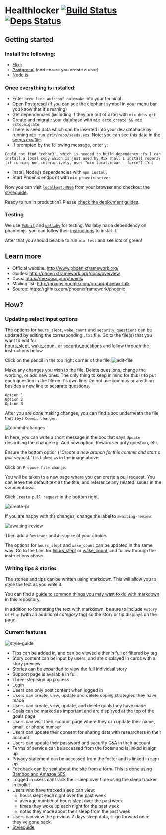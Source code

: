 # Healthlocker [![Build Status](https://travis-ci.org/healthlocker/healthlocker.svg?branch=master)](https://travis-ci.org/healthlocker/healthlocker) [![Deps Status](https://beta.hexfaktor.org/badge/all/github/healthlocker/healthlocker.svg)](https://beta.hexfaktor.org/github/healthlocker/healthlocker)

## Getting started

### Install the following:
* [Elixir](https://github.com/dwyl/learn-elixir#how)
* [Postgresql](https://github.com/dwyl/learn-postgresql) (and ensure you create a user)
* [Node.js](https://nodejs.org/en/)

### Once everything is installed:
* Enter `brew link autoconf automake` into your terminal
* Open Postgresql (if you can see the elephant symbol in your menu bar you know that it's running)
* Get dependencies (including if they are out of date) with `mix deps.get`
* Create and migrate your database with `mix ecto.create && mix ecto.migrate`
* There is seed data which can be inserted into your dev database by running
`mix run priv/repo/seeds.exs`. Note: you can see this data in
[the seeds.exs file](priv/repo/seeds.exs).
* If prompted by the following message, enter `y`:

` Could not find "rebar3", which is needed to build dependency :fs
I can install a local copy which is just used by Mix
Shall I install rebar3? (if running non-interactively, use: "mix local.rebar --force") [Yn] `
* Install Node.js dependencies with `npm install`
* Start Phoenix endpoint with `mix phoenix.server`

Now you can visit [`localhost:4000`](http://localhost:4000) from your browser and checkout the [styleguide](http://localhost:4000/components).

Ready to run in production? Please [check the deployment guides](http://www.phoenixframework.org/docs/deployment).

### Testing

We use [`ExUnit`](http://elixir-lang.org/docs/stable/ex_unit/) and [`wallaby`](https://github.com/keathley/wallaby) for testing. Wallaby has a dependency on phantomjs, you can follow their [instructions](https://github.com/keathley/wallaby#phantomjs) to install it.

After that you should be able to run `mix test` and see lots of green!

## Learn more

  * Official website: http://www.phoenixframework.org/
  * Guides: http://phoenixframework.org/docs/overview
  * Docs: https://hexdocs.pm/phoenix
  * Mailing list: http://groups.google.com/group/phoenix-talk
  * Source: https://github.com/phoenixframework/phoenix

## How?

### Updating select input options

The options for `hours_slept`, `wake_count` and `security_questions` can be
updated by editing the corresponding `.txt` file. Go to the file(s) that you
want to edit for  
[hours_slept](web/static/assets/hours_slept.txt),
[wake_count](web/static/assets/wake_count.txt), or
[security_questions](web/static/assets/security_questions.txt) and follow
through the instructions below.

Click on the pencil in the top right corner of the file.
![edit-file](https://cloud.githubusercontent.com/assets/1287388/24212494/74f767d0-0f27-11e7-95b8-2b3bff21cbc5.png)

Make any changes you wish to the file. Delete questions, change the wording,
or add new ones. The only thing to keep in mind for this is to put each question
in the file on it's own line. Do not use commas or anything besides a new line
to separate questions.

```
Option 1
Option 2
Option 3
```

After you are done making changes, you can find a box underneath the file that
says `Commit changes`.

![commit-changes](https://cloud.githubusercontent.com/assets/1287388/24213604/fb238f2a-0f2a-11e7-8a60-251e40e3251c.png)

In here, you can write a short message in the box that says `Update` describing
the change e.g. Add new option, Reword security question, etc.

Ensure the bottom option ("*Create a new branch for this commit and start a
pull request.*") is ticked as in the image above.

Click on `Propose file change`.

You will be taken to a new page where you can create a pull request. You can
leave the default text as the title, and reference any related issues in the
comment box.

Click `Create pull request` in the bottom right.

![create-pr](https://cloud.githubusercontent.com/assets/1287388/24213909/e2c6164a-0f2b-11e7-8ccf-d3f206108488.png)

If you are happy with the changes, change the label to `awaiting-review`:

![awaiting-review](https://cloud.githubusercontent.com/assets/1287388/24214001/21fe0ac0-0f2c-11e7-96a5-8f58110637c5.png)

Then add a `Reviewer` and `Assignee` of your choice.

The options for `hours_slept` and `wake_count` can be updated in the same way.
Go to the files for [hours_slept](web/static/assets/hours_slept.txt) or
[wake_count](web/static/assets/wake_count.txt), and follow through the
instructions above.

### Writing tips & stories

The stories and tips can be written using markdown. This will allow you to
style the text as you write it.

You can find a
[guide to common things you may want to do with markdown](markdown-syntax.md)
in this repository.

In addition to formatting the text with markdown, be sure to include `#story`
or `#tip` (with an additional *category* tag) so the story or tip displays on
the page.

### Current features

![style-guide](https://cloud.githubusercontent.com/assets/25007700/24720714/f1c77f70-1a35-11e7-808c-b1f1596ea0ae.png)

* Tips can be added in, and can be viewed either in full or filtered by tag
* Story content can be input by users, and are displayed in cards with a
story preview
* Stories can be expanded to view the full individual story
* Support page is available in full
* Three-step sign up process
* Login
* Users can only post content when logged in
* Users can create, view, update and delete coping strategies they have made
* Users can create, view, update, and delete goals they have made
* Goals can be marked as important and are displayed at the top of the goals page
* Users can visit their account page where they can update their name, email,
or phone number
* Users can update their consent for sharing data with researchers in their account
* Users can update their password and security Q&A in their account
* Terms of service can be accessed from the footer and is linked in sign up
* Privacy statement can be accessed from the footer and is linked in sign up
* Feedback can be sent about the site from a form. This is done
[using Bamboo and Amazon SES](https://github.com/dwyl/learn-phoenix-framework/blob/master/sending-emails.md)
* Logged in users can track their sleep over time using the sleep tracker in toolkit
* Users who have tracked sleep can view:
  * hours slept each night over the past week
  * average number of hours slept over the past week
  * times they woke up each night for the past week
  * notes they made about their sleep from the past week
* Users can view the previous 7 days sleep data, or go forward once they've gone back.
* [Styleguide](https://www.healthlocker.uk/components)
